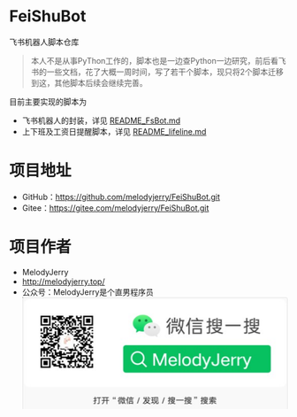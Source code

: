 # FeiShuBot
飞书机器人脚本仓库

> 本人不是从事PyThon工作的，脚本也是一边查Python一边研究，前后看飞书的一些文档，花了大概一周时间，写了若干个脚本，现只将2个脚本迁移到这，其他脚本后续会继续完善。

目前主要实现的脚本为
- 飞书机器人的封装，详见 [README_FsBot.md](./FsBot/README_FsBot.md)
- 上下班及工资日提醒脚本，详见 [README_lifeline.md](./FsBot/README_lifeline.md)

# 项目地址
- GitHub：https://github.com/melodyjerry/FeiShuBot.git
- Gitee：https://gitee.com/melodyjerry/FeiShuBot.git

# 项目作者
- MelodyJerry
- http://melodyjerry.top/
- 公众号：MelodyJerry是个直男程序员
![公众号](微信公众号.jpg)

